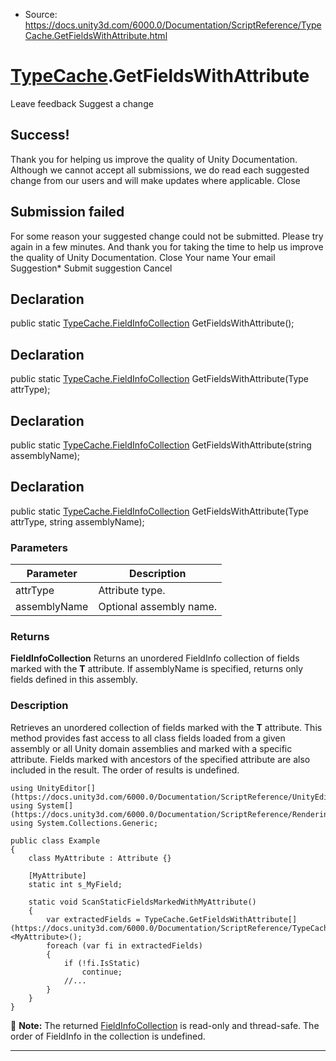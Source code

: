 * Source: https://docs.unity3d.com/6000.0/Documentation/ScriptReference/TypeCache.GetFieldsWithAttribute.html

#  [TypeCache](https://docs.unity3d.com/6000.0/Documentation/ScriptReference/TypeCache.html).GetFieldsWithAttribute
Leave feedback
Suggest a change
## Success!
Thank you for helping us improve the quality of Unity Documentation. Although we cannot accept all submissions, we do read each suggested change from our users and will make updates where applicable.
Close
## Submission failed
For some reason your suggested change could not be submitted. Please <a>try again</a> in a few minutes. And thank you for taking the time to help us improve the quality of Unity Documentation.
Close
Your name Your email Suggestion* Submit suggestion
Cancel
## Declaration
public static [TypeCache.FieldInfoCollection](https://docs.unity3d.com/6000.0/Documentation/ScriptReference/TypeCache.FieldInfoCollection.html) GetFieldsWithAttribute(); 
## Declaration
public static [TypeCache.FieldInfoCollection](https://docs.unity3d.com/6000.0/Documentation/ScriptReference/TypeCache.FieldInfoCollection.html) GetFieldsWithAttribute(Type attrType); 
## Declaration
public static [TypeCache.FieldInfoCollection](https://docs.unity3d.com/6000.0/Documentation/ScriptReference/TypeCache.FieldInfoCollection.html) GetFieldsWithAttribute(string assemblyName); 
## Declaration
public static [TypeCache.FieldInfoCollection](https://docs.unity3d.com/6000.0/Documentation/ScriptReference/TypeCache.FieldInfoCollection.html) GetFieldsWithAttribute(Type attrType, string assemblyName); 
### Parameters
Parameter | Description  
---|---  
attrType | Attribute type.  
assemblyName | Optional assembly name.  
### Returns
**FieldInfoCollection** Returns an unordered FieldInfo collection of fields marked with the **T** attribute. If assemblyName is specified, returns only fields defined in this assembly. 
### Description
Retrieves an unordered collection of fields marked with the **T** attribute.
This method provides fast access to all class fields loaded from a given assembly or all Unity domain assemblies and marked with a specific attribute. Fields marked with ancestors of the specified attribute are also included in the result. The order of results is undefined.
```
using UnityEditor[](https://docs.unity3d.com/6000.0/Documentation/ScriptReference/UnityEditor.html);
using System[](https://docs.unity3d.com/6000.0/Documentation/ScriptReference/Rendering.VirtualTexturing.System.html);
using System.Collections.Generic;  
  
public class Example
{
    class MyAttribute : Attribute {}  
  
    [MyAttribute]
    static int s_MyField;  
  
    static void ScanStaticFieldsMarkedWithMyAttribute()
    {
        var extractedFields = TypeCache.GetFieldsWithAttribute[](https://docs.unity3d.com/6000.0/Documentation/ScriptReference/TypeCache.GetFieldsWithAttribute.html)<MyAttribute>();
        foreach (var fi in extractedFields)
        {
            if (!fi.IsStatic)
                continue;
            //...
        }
    }
}

```

**Note:** The returned [FieldInfoCollection](https://docs.unity3d.com/6000.0/Documentation/ScriptReference/TypeCache.FieldInfoCollection.html) is read-only and thread-safe. The order of FieldInfo in the collection is undefined.
* * *
